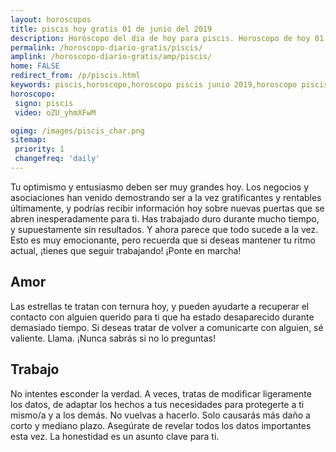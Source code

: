 ```yaml
---
layout: horoscopos
title: piscis hoy gratis 01 de junio del 2019 
description: Horóscopo del dia de hoy para piscis. Horoscopo de hoy 01 de junio del 2019. Las predicciones de amor, trabajo, vida personal gratis.
permalink: /horoscopo-diario-gratis/piscis/
amplink: /horoscopo-diario-gratis/amp/piscis/
home: FALSE
redirect_from: /p/piscis.html
keywords: piscis,horoscopo,horoscopo piscis junio 2019,horoscopo piscis hoy,tarot piscis junio 2019,horoscopo piscis,tarot piscis hoy,horoscopo de hoy,horoscopo diario,tarot del amor,horoscopo de hoy piscis,horoscopo diario del tarot, Horoscopo de hoy piscis 01 de junio del 2019,horóscopo del día,signos zodiacales 2019, el horoscopo de hoy
horoscopo:
 signo: piscis
 video: oZU_yhmXFwM

ogimg: /images/piscis_char.png
sitemap:
 priority: 1
 changefreq: 'daily'
---
```



Tu optimismo y entusiasmo deben ser muy grandes hoy. Los negocios y asociaciones han venido demostrando ser a la vez gratificantes y rentables últimamente, y podrías recibir información hoy sobre nuevas puertas que se abren inesperadamente para ti. Has trabajado duro durante mucho tiempo, y supuestamente sin resultados. Y ahora parece que todo sucede a la vez. Esto es muy emocionante, pero recuerda que si deseas mantener tu ritmo actual, ¡tienes que seguir trabajando! ¡Ponte en marcha!

## Amor

Las estrellas te tratan con ternura hoy, y pueden ayudarte a recuperar el contacto con alguien querido para ti que ha estado desaparecido durante demasiado tiempo. Si deseas tratar de volver a comunicarte con alguien, sé valiente. Llama. ¡Nunca sabrás si no lo preguntas!

## Trabajo

No intentes esconder la verdad. A veces, tratas de modificar ligeramente los datos, de adaptar los hechos a tus necesidades para protegerte a ti mismo/a y a los demás. No vuelvas a hacerlo. Solo causarás más daño a corto y mediano plazo. Asegúrate de revelar todos los datos importantes esta vez. La honestidad es un asunto clave para ti.